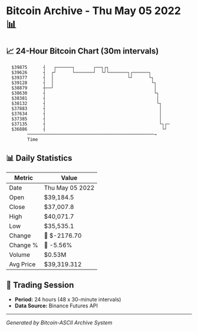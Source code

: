 # Bitcoin Archive - Thu May 05 2022 📊

## 📈 24-Hour Bitcoin Chart (30m intervals)

```
  $39875      ┤   ┌──────┐       ┌──┐┌┐                        
  $39626      ┤  ┌┘      └───────┘  └┘└───────┐┌──────┐        
  $39377      ┤  │                            └┘      └┐       
  $39128      ┤  │                                     └┐      
  $38879      ┼──┘                                      │      
  $38630      ┤                                         └┐     
  $38381      ┤                                          │     
  $38132      ┤                                          └┐    
  $37883      ┤                                           │    
  $37634      ┤                                           │    
  $37385      ┤                                           │    
  $37135      ┤                                           └┐┌─ 
  $36886      ┤                                            └┘  
        ────────────────────────────────────────────────→
        Time
```

## 📊 Daily Statistics

| Metric | Value |
|--------|-------|
| Date | Thu May 05 2022 |
| Open | $39,184.5 |
| Close | $37,007.8 |
| High | $40,071.7 |
| Low | $35,535.1 |
| Change | 🔴 $-2176.70 |
| Change % | 🔴 -5.56% |
| Volume | $0.53M |
| Avg Price | $39,319.312 |

## 📅 Trading Session

- **Period:** 24 hours (48 x 30-minute intervals)
- **Data Source:** Binance Futures API

---
*Generated by Bitcoin-ASCII Archive System*
